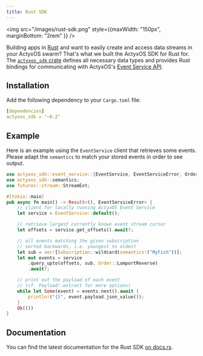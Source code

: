 ```yaml
---
title: Rust SDK
---
```


<!-- Add as react component to be able to handle the width (otherwise it goes full width) -->
<img src="/images/rust-sdk.png" style={{maxWidth: "150px", marginBottom: "2rem" }} />

Building apps in [Rust](https://www.rust-lang.org/) and want to easily create and access data streams in your ActyxOS swarm? That's what we built the ActyxOS SDK for Rust for. The [`actyxos_sdk` crate](https://crates.io/crates/actyxos_sdk) defines all necessary data types and provides Rust bindings for communicating with ActyxOS's [Event Service API](../api/event-service.md).


## Installation

Add the following dependency to your `Cargo.toml` file:

```yml
[dependencies]
actyxos_sdk = "~0.2"
```

## Example

Here is an example using the `EventService` client that retrieves some events. Please adapt the `semantics` to match your stored events in order to see output.


```rust
use actyxos_sdk::event_service::{EventService, EventServiceError, Order, Subscription};
use actyxos_sdk::semantics;
use futures::stream::StreamExt;

#[tokio::main]
pub async fn main() -> Result<(), EventServiceError> {
    // client for locally running ActyxOS Event Service
    let service = EventService::default();

    // retrieve largest currently known event stream cursor
    let offsets = service.get_offsets().await?;

    // all events matching the given subscription
    // sorted backwards, i.e. youngest to oldest
    let sub = vec![Subscription::wildcard(semantics!("MyFish"))];
    let mut events = service
        .query_upto(offsets, sub, Order::LamportReverse)
        .await?;

    // print out the payload of each event
    // (cf. Payload::extract for more options)
    while let Some(event) = events.next().await {
        println!("{}", event.payload.json_value());
    }
    Ok(())
}
```

## Documentation

You can find the latest documentation for the Rust SDK [on docs.rs](https://docs.rs/actyxos_sdk).
